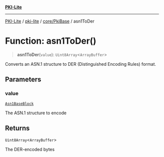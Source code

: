 [**PKI-Lite**](../../../../README.md)

---

[PKI-Lite](../../../../README.md) / [pki-lite](../../../README.md) / [core/PkiBase](../README.md) / asn1ToDer

# Function: asn1ToDer()

> **asn1ToDer**(`value`): `Uint8Array`\<`ArrayBuffer`\>

Converts an ASN.1 structure to DER (Distinguished Encoding Rules) format.

## Parameters

### value

[`Asn1BaseBlock`](../type-aliases/Asn1BaseBlock.md)

The ASN.1 structure to encode

## Returns

`Uint8Array`\<`ArrayBuffer`\>

The DER-encoded bytes
